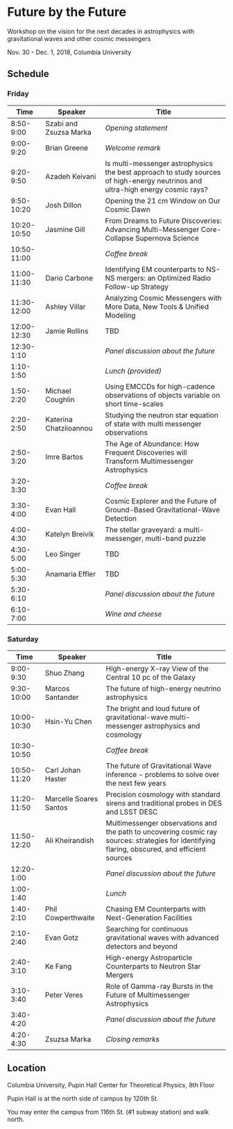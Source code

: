 # Future by the Future
Workshop on the vision for the next decades in astrophysics with gravitational waves and other cosmic messengers

Nov. 30 - Dec. 1, 2018, Columbia University

## Schedule

### Friday
| Time | Speaker | Title |
|-------------|-------------------------|-------------------------|
| 8:50-9:00 | Szabi and Zsuzsa Marka | _Opening statement_ |
| 9:00-9:20 | Brian Greene | _Welcome remark_  |
| 9:20-9:50 | Azadeh Keivani | Is multi-messenger astrophysics the best approach to study sources of high-energy neutrinos and ultra-high energy cosmic rays? |
| 9:50-10:20 | Josh Dillon | Opening the 21 cm Window on Our Cosmic Dawn |
| 10:20-10:50 | Jasmine Gill | From Dreams to Future Discoveries: Advancing Multi-Messenger Core-Collapse Supernova Science |
| 10:50-11:00 |  | _Coffee break_ |
| 11:00-11:30 | Dario Carbone | Identifying EM counterparts to NS-NS mergers: an Optimized Radio Follow-up Strategy |
| 11:30-12:00 | Ashley Villar | Analyzing Cosmic Messengers with More Data, New Tools & Unified Modeling |
| 12:00-12:30 | Jamie Rollins | TBD |
| 12:30-1:10 |  | _Panel discussion about the future_ |
| 1:10-1:50 |  | _Lunch (provided)_ |
| 1:50-2:20 | Michael Coughlin | Using EMCCDs for high-cadence observations of objects variable on short time-scales |
| 2:20-2:50 | Katerina Chatziioannou | Studying the neutron star equation of state with multi messenger observations |
| 2:50-3:20 | Imre Bartos | The Age of Abundance: How Frequent Discoveries will Transform Multimessenger Astrophysics |
| 3:20-3:30 |  | _Coffee break_ |
| 3:30-4:00 | Evan Hall | Cosmic Explorer and the Future of Ground-Based Gravitational-Wave Detection |
| 4:00-4:30 | Katelyn Breivik | The stellar graveyard: a multi-messenger, multi-band puzzle |
| 4:30-5:00 | Leo Singer | TBD |
| 5:00-5:30 | Anamaria Effler | TBD |
| 5:30-6:10 |  | _Panel discussion about the future_ |
| 6:10-7:00 |  | _Wine and cheese_ |

### Saturday
| Time | Speaker | Title |
|-------------|-------------------------|-------------------------|
| 9:00-9:30 | Shuo Zhang | High-energy X-ray View of the Central 10 pc of the Galaxy |
| 9:30-10:00 | Marcos Santander | The future of high-energy neutrino astrophysics |
| 10:00-10:30 | Hsin-Yu Chen | The bright and loud future of gravitational-wave multi-messenger astrophysics and cosmology |
| 10:30-10:50 |  | _Coffee break_ |
| 10:50-11:20 | Carl Johan Haster | The future of Gravitational Wave inference - problems to solve over the next few years |
| 11:20-11:50 | Marcelle Soares Santos | Precision cosmology with standard sirens and traditional probes in DES and LSST DESC |
| 11:50-12:20 | Ali Kheirandish | Multimessenger observations and the path to uncovering cosmic ray sources: strategies for identifying flaring, obscured, and efficient sources |
| 12:20-1:00 |  | _Panel discussion about the future_ |
| 1:00-1:40 |  | _Lunch_ |
| 1:40-2:10 | Phil Cowperthwaite | Chasing EM Counterparts with Next-Generation Facilities |
| 2:10-2:40 | Evan Gotz | Searching for continuous gravitational waves with advanced detectors and beyond |
| 2:40-3:10 | Ke Fang | High-energy Astroparticle Counterparts to Neutron Star Mergers |
| 3:10-3:40 | Peter Veres | Role of Gamma-ray Bursts in the Future of Multimessenger Astrophysics |
| 3:40-4:20 |  | _Panel discussion about the future_ |
| 4:20-4:30 | Zsuzsa Marka | _Closing remarks_ |

## Location
Columbia University, Pupin Hall
Center for Theoretical Physics, 8th Floor

Pupin Hall is at the north side of campus by 120th St.

You may enter the campus from 116th St. (#1 subway station) and walk north.
